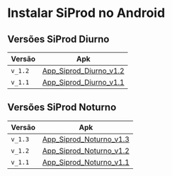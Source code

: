 # Instalar SiProd no Android

## Versões SiProd Diurno

Versão        | Apk
-----         | ------
`v_1.2`       |[App_Siprod_Diurno_v1.2]([...](https://drive.google.com/file/d/1C9--v833Az8LbDD_bPmuIvY7oOXMPdqS/view?usp=sharing))
`v_1.1`       |[App_Siprod_Diurno_v1.1]([...](https://drive.google.com/file/d/145oQB0FGhvoGVps5FDGAbgfuBMEoDlMf/view?usp=sharing))

## Versões SiProd Noturno

Versão        | Apk
-----         | ------
`v_1.3`       |[App_Siprod_Noturno_v1.3]([...](https://drive.google.com/file/d/1Eq4i47rX4GwQMZWcJ_S0saZFHTYzA85Q/view?usp=sharing))
`v_1.2`       |[App_Siprod_Noturno_v1.2]([...](https://drive.google.com/file/d/12LLpzCfNefBH7NcYbzxgp-eIFTJ-ZqIC/view?usp=sharing))
`v_1.1`       |[App_Siprod_Noturno_v1.1]([...](https://drive.google.com/file/d/1Occi-AatsCj10m2R-VxglkIPWDK5Xfcp/view?usp=sharing))
